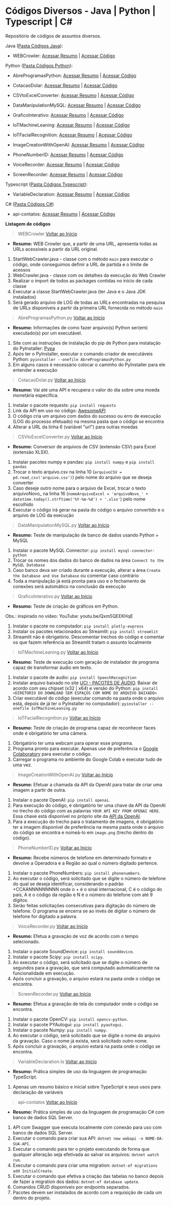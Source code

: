 # Códigos Diversos - Java | Python | Typescript | C#
Repositório de códigos de assuntos diversos.

<a id="inicio"></a>

Java (<a href="https://github.com/ClaudioFN/codigos-diversos/tree/main/CodigosJava" target="_blank" rel="noopener noreferrer">Pasta Códigos Java</a>):
- WEBCrowler: [Acessar Resumo](#WEBCrowler) |  <a href="https://github.com/ClaudioFN/codigos-diversos/tree/main/CodigosJava/WEBCrowler" target="_blank" rel="noopener noreferrer">Acessar Código</a>

Python  (<a href="https://github.com/ClaudioFN/codigos-diversos/tree/main/CodigosPython" target="_blank" rel="noopener noreferrer">Pasta Códigos Python</a>):

- AbreProgramasPython: [Acessar Resumo](#AbreProgramasPython) |  <a href="https://github.com/ClaudioFN/codigos-diversos/blob/main/CodigosPython/AbreProgramasPython.py" target="_blank" rel="noopener noreferrer">Acessar Código</a>

- CotacaoDolar: [Acessar Resumo](#CotacaoDolar) |  <a href="https://github.com/ClaudioFN/codigos-diversos/blob/main/CodigosPython/CotacaoDolar.py" target="_blank" rel="noopener noreferrer">Acessar Código</a>

- CSVtoExcelConverter: [Acessar Resumo](#CSVtoExcelConverter) |  <a href="https://github.com/ClaudioFN/codigos-diversos/blob/main/CodigosPython/CSVtoExcelConverter.py" target="_blank" rel="noopener noreferrer">Acessar Código</a>

- DataManipulationMySQL: [Acessar Resumo](#DataManipulationMySQL) |  <a href="https://github.com/ClaudioFN/codigos-diversos/blob/main/CodigosPython/DataManipulationMySQL.py" target="_blank" rel="noopener noreferrer">Acessar Código</a>

- GraficoInterativo: [Acessar Resumo](#GraficoInterativo) | <a href="https://github.com/ClaudioFN/codigos-diversos/blob/main/CodigosPython/GraficoInterativo.py" target="_blank" rel="noopener noreferrer">Acessar Código</a>

- IoTMachineLeaning: [Acessar Resumo](#IoTMachineLeaning) |  <a href="https://github.com/ClaudioFN/codigos-diversos/blob/main/CodigosPython/IoTMachineLeaning.py" target="_blank" rel="noopener noreferrer">Acessar Código</a>

- IoTFacialRecognition: [Acessar Resumo](#IoTFacialRecognition) | <a href="https://github.com/ClaudioFN/codigos-diversos/blob/main/CodigosPython/IoTFacialRecognition.py" target="_blank" rel="noopener noreferrer">Acessar Código</a>

- ImageCreationWithOpenAI: [Acessar Resumo](#ImageCreationWithOpenAI) |   <a href="https://github.com/ClaudioFN/codigos-diversos/blob/main/CodigosPython/ImageCreationWithOpenAI.py" target="_blank" rel="noopener noreferrer">Acessar Código</a>

- PhoneNumberID: [Acessar Resumo](#PhoneNumberID) |   <a href="https://github.com/ClaudioFN/codigos-diversos/blob/main/CodigosPython/PhoneNumberID.py" target="_blank" rel="noopener noreferrer">Acessar Código</a>

- VoiceRecorder: [Acessar Resumo](#VoiceRecorder) |   <a href="https://github.com/ClaudioFN/codigos-diversos/blob/main/CodigosPython/VoiceRecorder.py" target="_blank" rel="noopener noreferrer">Acessar Código</a>

- ScreenRecorder: [Acessar Resumo](#ScreenRecorder) |   <a href="https://github.com/ClaudioFN/codigos-diversos/blob/main/CodigosPython/ScreenRecorder.py" target="_blank" rel="noopener noreferrer">Acessar Código</a>

Typescript (<a href="https://github.com/ClaudioFN/codigos-diversos/tree/main/CodigosTypeScript" target="_blank" rel="noopener noreferrer">Pasta Códigos Typescript</a>):
- VariableDeclaration: [Acessar Resumo](#VariableDeclaration) |  <a href="https://github.com/ClaudioFN/codigos-diversos/blob/main/CodigosTypeScript/VariableDeclaration.ts" target="_blank" rel="noopener noreferrer">Acessar Código</a>

C# (<a href="https://github.com/ClaudioFN/codigos-diversos/tree/main/CodigosCSharp" target="_blank" rel="noopener noreferrer">Pasta Códigos C#</a>)
- api-contatos: [Acessar Resumo](#apicontatos) |  <a href="https://github.com/ClaudioFN/codigos-diversos/blob/main/CodigosCSharp/api-contatos" target="_blank" rel="noopener noreferrer">Acessar Código</a>

**Listagem de códigos**

> WEBCrowler <a id="WEBCrowler"></a> [Voltar ao Início](#inicio)

- <b>Resumo:</b> WEB Crowler que, a partir de uma URL, apresenta todas as URLs acessíveis a partir da URL original.

1. StartWebCrawler.java - classe com o método `main` para executar o código, onde conseguimos definir a URL de partida e o limite de acessos
2. WebCrawler.java - classe com os detalhes da execução do Web Crawler
3. Realizar o import de todos as packages contidas no início de cada classe
4. Executar a classe StartWebCrawler.java (ter Java e o Java JDK instalados)
5. Será gerado arquivo de LOG de todas as URLs encontradas na pesquisa de URLs disponíveis a partir da primeira URL fornecida no método `main`

> AbreProgramasPython.py <a id="AbreProgramasPython"></a> [Voltar ao Início](#inicio)

- <b>Resumo:</b> Informações de como fazer arquivo(s) Python ser(em) executado(s) por um executável.

 1. Site com as instruções de instalação do pip de Python para instalação do PyInstaller: [Pypa](https://pip.pypa.io/en/stable/getting-started/)
 2. Após ter o PyInstaller, executar o comando criador de executáveis Python: `pyinstaller --onefile AbreProgramasPython.py`
 3. Em alguns casos é necessário colocar o caminho do PyInstaller para ele entender a execução

> CotacaoDolar.py <a id="CotacaoDolar"></a> [Voltar ao Início](#inicio)

- <b>Resumo:</b> Vai até uma API e recupera o valor do dia sobre uma moeda monetária específica. 

 1. Instalar o pacote requests: `pip install requests`
 2. Link da API em uso no código: [AwesomeAPI](https://docs.awesomeapi.com.br/api-de-moedas)
 3. O código cria um arquivo com dados do sucesso ou erro de execução (LOG do processo efetuado) na mesma pasta que o código se encontra
 4. Alterar a URL da linha 6 (variável "url") para outras moedas

> CSVtoExcelConverter.py <a id="CSVtoExcelConverter"></a> [Voltar ao Início](#inicio)

- <b>Resumo:</b> Conversor de arquivos de CSV (extensão CSV) para Excel (extensão XLSX). 

 1. Instalar pacotes numpy e pandas: `pip install numpy` e `pip install pandas`
 2. Trocar o texto arquivo.csv na linha 10 (`arquivoCSV = pd.read_csv('arquivo.csv')`) pelo nome do arquivo que se deseja converter
 3. Caso deseje outro nome para o arquivo de Excel, trocar o texto arquivoNovo_ na linha 16 (`nomeArquivoExcel = 'arquivoNovo_' + datetime.today().strftime('%Y-%m-%d') + '.xlsx'`) pelo nome escolhido
 4. Executar o código irá gerar na pasta do código o arquivo convertido e o arquivo de LOG da execução
 
 > DataManipulationMySQL.py <a id="DataManipulationMySQL"></a> [Voltar ao Início](#inicio)

 - <b>Resumo:</b> Teste de manipulação de banco de dados usando Python + MySQL

 1. Instalar o pacote MySQL Connector: `pip install mysql-connector-python`
 2. Trocar os nomes dos dados do banco de dados na área `Connect to the MySQL Database`
 3. Caso banco deva ser criado durante a execução, alterar a área `Create the Database and Use Database` ou comentar caso contrário
 4. Toda a manipulação já está pronta para uso e o fechamento de conexões será automático na conclusão da execução

 > GraficoInterativo.py <a id="GraficoInterativo"></a> [Voltar ao Início](#inicio)

 - <b>Resumo:</b> Teste de criação de gráficos em Python.

 Obs.: inspirado no vídeo: YouTube: youtu.be/Qxm5QEEKHqE
 1. Instalar o pacote no computador: `pip install plotly-express`
 2. Instalar os pacotes relacionados ao Streamlit: `pip install streamlit`
 3. Streamlit não é obrigatório. Descomentar trechos do código e comentar os que fazem referência ao Streamlit tratam o assunto localmente

> IoTMachineLeaning.py <a id="IoTMachineLeaning"></a> [Voltar ao Início](#inicio)

- <b>Resumo:</b> Teste de execução com geração de instalador de programa capaz de transformar áudio em texto.

 1. Instalar o pacote de audio: `pip install SpeechRecognition`
 2. Instalar arquivo baixado no site [UCI - PACOTES DE ÁUDIO](https://www.lfd.uci.edu/~gohlke/pythonlibs/). Baixar de acordo com seu chipset (x32 | x64) e versão do Python: `pip install <DIRETORIO DO DOWNLOAD SEM ESPAÇOS COM NOME DO ARQUIVO BAIXADO>`
 3. Criar executável do código (executar comando na pasta onde o arquivo está, depois de já ter o PyInstaller no computador): `pyinstaller --onefile IoTMachineLeaning.py`

> IoTFacialRecognition.py <a id="IoTFacialRecognition"></a> [Voltar ao Início](#inicio)

- <b>Resumo:</b> Teste de criação de programa capaz de reconhecer faces onde é obrigatório ter uma câmera.

 1. Obrigatório ter uma webcam para operar esse programa.
 2. Programa pronto para executar. Apenas use de preferência o [Google Colaboratory](https://colab.research.google.com) para executar o código.
 3. Carregar o programa no ambiente do Google Colab e executar tudo de uma vez. 

> ImageCreationWithOpenAI.py <a id="ImageCreationWithOpenAI"></a> [Voltar ao Início](#inicio)

- <b>Resumo:</b> Efetuar a chamada da API da OpenAI para tratar de criar uma imagem a partir de outra.

 1. Instalar o pacote OpenAI: `pip install openai`.
 2. Para execução do código, é obrigatório ter uma chave da API da OpenAI no trecho do código com as palavras `YOUR API KEY FROM OPENAI HERE`. Essa chave está disponível no próprio site da [API da OpenAI](https://openai.com/api/).
 3. Para a execução do trecho para o tratamento de imagens, é obrigatório ter a imagem disponível de preferência na mesma pasta onde o arquivo do código se encontra e nomeá-lo em `image.png` (trecho dentro do código). 

> PhoneNumberID.py <a id="PhoneNumberID"></a> [Voltar ao Início](#inicio)

- <b>Resumo:</b> Recebe números de telefone em determinado formato e devolve a Operadora e a Região ao qual o número digitado pertence.

 1. Instalar o pacote PhoneNumbers: `pip install phonenumbers`.
 2. Ao executar o código, será solicitado que se digite o número de telefone do qual se deseja identificar, considerando o padrão +CCAANNNNNNNNN onde o + é o sinal internacional, C é o código do país, A é o código da região e N é o número do telefone com até 9 dígitos.
 3. Serão feitas solicitações consecutivas para digitação do número de telefone. O programa se encerra se ao invés de digitar o número de telefone for digitado a palavra.

> VoiceRecorder.py <a id="VoiceRecorder"></a> [Voltar ao Início](#inicio)

- <b>Resumo:</b> Efetua a gravação de voz de acordo com o tempo selecionado.

 1. Instalar o pacote SoundDevice: `pip install sounddevice`.
 2. Instalar o pacote Scipy: `pip install scipy`.
 3. Ao executar o código, será solicitado que se digite o número de segundos para a gravação, que será computado automaticamente na funcionalidade em execução.
 4. Após concluir a gravação, o arquivo estará na pasta onde o código se encontra.

> ScreenRecorder.py <a id="ScreenRecorder"></a> [Voltar ao Início](#inicio)

- <b>Resumo:</b> Efetua a gravação de tela do computador onde o código se encontra.

 1. Instalar o pacote OpenCV: `pip install opencv-python`.
 2. Instalar o pacote PYAutogui: `pip install pyautogui`.
 3. Instalar o pacote Numpy: `pip install numpy`.
 4. Ao executar o código, será solicitado que se digite o nome do arquivo da gravação. Caso o nome já exista, será solicitado outro nome.
 5. Após concluir a gravação, o arquivo estará na pasta onde o código se encontra.

> VariableDeclaration.ts <a id="VariableDeclaration"></a> [Voltar ao Início](#inicio)

- <b>Resumo:</b> Prática simples de uso da linguagem de programação TypeScript.

1. Apenas um resumo básico e inicial sobre TypeScript e seus usos para declaração de variáveis

> api-contatos <a id="apicontatos"></a> [Voltar ao Início](#inicio)

- <b>Resumo:</b> Prática simples de uso da linguagem de programação C# com banco de dados SQL Server.

1. API com Swagger que executa localmente com conexão para uso com banco de dados SQL Server.
2. Executar o comando para criar sua API: `dotnet new webapi -n NOME-DA-SUA-API`.
3. Executar o comando para ter o projeto executando de forma que qualquer alteração seja efetivada ao salvar os arquivos: `dotnet watch run`.
4. Executar o comando para criar uma migration: `dotnet-ef migrations add InitialCreate`.
5. Executar o comando que efetiva a criação das tabelas no banco depois de fazer a migration dos dados: `dotnet-ef database update`.
6. Comandos CRUD disponíveis por endpoints separados.
7. Pacotes devem ser instalados de acordo com a requisição de cada um dentro do projeto.